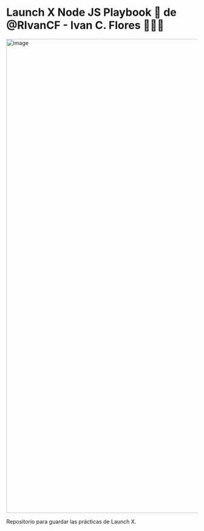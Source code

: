 # Launch X Node JS Playbook 🚀 de @RIvanCF - Ivan C. Flores 👨🏻‍🚀 

<img width="1247" alt="image" src="https://user-images.githubusercontent.com/17634377/159151704-8949639b-ae5f-405a-a8b8-8d97f3f150cd.png">

Repositorio para guardar las prácticas de Launch X.
